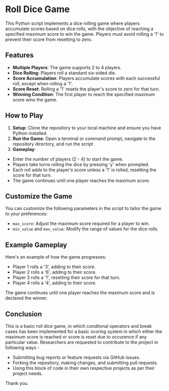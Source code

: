 # Roll Dice Game

This Python script implements a dice rolling game where players accumulate scores based on dice rolls, with the objective of reaching a specified maximum score to win the game. Players must avoid rolling a '1' to prevent their score from resetting to zero.

## Features

- **Multiple Players**: The game supports 2 to 4 players.
- **Dice Rolling**: Players roll a standard six-sided die.
- **Score Accumulation**: Players accumulate scores with each successful roll, except when rolling a '1'.
- **Score Reset**: Rolling a '1' resets the player's score to zero for that turn.
- **Winning Condition**: The first player to reach the specified maximum score wins the game.

## How to Play

1. **Setup**: Clone the repository to your local machine and ensure you have Python installed.
2. **Run the Game**: Open a terminal or command prompt, navigate to the repository directory, and run the script
3. **Gameplay**:
- Enter the number of players (2 - 4) to start the game.
- Players take turns rolling the dice by pressing 'y' when prompted.
- Each roll adds to the player's score unless a '1' is rolled, resetting the score for that turn.
- The game continues until one player reaches the maximum score.

## Customize the Game

You can customize the following parameters in the script to tailor the game to your preferences:

- `max_score`: Adjust the maximum score required for a player to win.
- `min_value` and `max_value`: Modify the range of values for the dice rolls.

## Example Gameplay

Here's an example of how the game progresses:

- Player 1 rolls a '3', adding to their score.
- Player 2 rolls a '6', adding to their score.
- Player 3 rolls a '1', resetting their score for that turn.
- Player 4 rolls a '4', adding to their score.

The game continues until one player reaches the maximum score and is declared the winner.

## Conclusion

This is a basic roll dice game, in which conditonal operators and break cases has been implemented for a basic scoring system in which either the maximum score is reached or score is reset due to occurence if any particular value.
Researchers are requested to contribute to the project in following ways - 
- Submitting bug reports or feature requests via GitHub issues.
- Forking the repository, making changes, and submitting pull requests.
- Using this block of code in their own respective projects as per their project needs.

Thank you.
